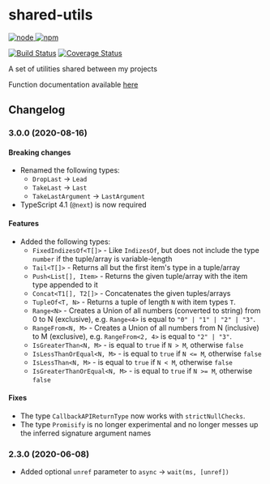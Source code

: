 # shared-utils

[![node](https://img.shields.io/node/v/alcalzone-shared.svg) ![npm](https://img.shields.io/npm/v/alcalzone-shared.svg)](https://www.npmjs.com/package/alcalzone-shared)

[![Build Status](https://img.shields.io/circleci/project/github/AlCalzone/shared-utils.svg)](https://circleci.com/gh/AlCalzone/shared-utils)
[![Coverage Status](https://img.shields.io/coveralls/github/AlCalzone/shared-utils.svg)](https://coveralls.io/github/AlCalzone/shared-utils)

A set of utilities shared between my projects

Function documentation available [here](https://alcalzone.github.io/shared-utils/)

## Changelog
<!--
	Placeholder for the next version (at the beginning of the line):
	### __WORK IN PROGRESS__
-->

### 3.0.0 (2020-08-16)
#### Breaking changes
* Renamed the following types:
  * `DropLast` -> `Lead`
  * `TakeLast` -> `Last`
  * `TakeLastArgument` -> `LastArgument`
* TypeScript 4.1 (`@next`) is now required

#### Features
* Added the following types:
  * `FixedIndizesOf<T[]>` - Like `IndizesOf`, but does not include the type `number` if the tuple/array is variable-length
  * `Tail<T[]>` - Returns all but the first item's type in a tuple/array
  * `Push<List[], Item>` - Returns the given tuple/array with the item type appended to it
  * `Concat<T1[], T2[]>` - Concatenates the given tuples/arrays
  * `TupleOf<T, N>` - Returns a tuple of length `N` with item types `T`.
  * `Range<N>` - Creates a Union of all numbers (converted to string) from 0 to N (exclusive), e.g. `Range<4>` is equal to `"0" | "1" | "2" | "3"`.
  * `RangeFrom<N, M>` - Creates a Union of all numbers from N (inclusive) to M (exclusive), e.g. `RangeFrom<2, 4>` is equal to `"2" | "3"`.
  * `IsGreaterThan<N, M>` - is equal to `true` if `N > M`, otherwise `false`
  * `IsLessThanOrEqual<N, M>` - is equal to `true` if `N <= M`, otherwise `false`
  * `IsLessThan<N, M>` - is equal to `true` if `N < M`, otherwise `false`
  * `IsGreaterThanOrEqual<N, M>` - is equal to `true` if `N >= M`, otherwise `false`

#### Fixes
* The type `CallbackAPIReturnType` now works with `strictNullChecks`.
* The type `Promisify` is no longer experimental and no longer messes up the inferred signature argument names

### 2.3.0 (2020-06-08)
* Added optional `unref` parameter to `async` -> `wait(ms, [unref])`